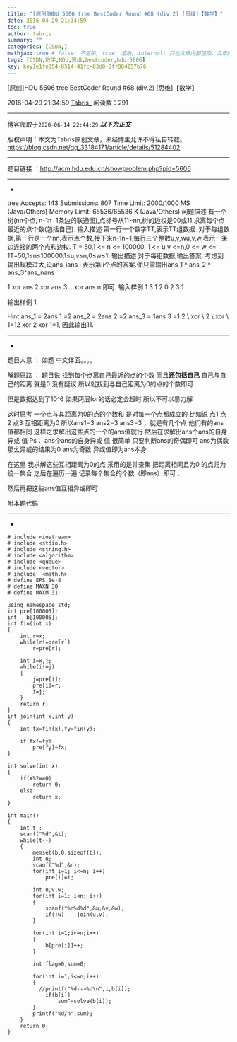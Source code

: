 ```yaml
---
title: "[原创]HDU 5606 tree BestCoder Round #68 (div.2) [思维]【数学】"
date: 2016-04-29 21:34:59
toc: true
author: tabris
summary: ""
categories: [CSDN,]
mathjax: true # false: 不渲染, true: 渲染, internal: 只在文章内部渲染，文章列表中不渲染
tags: [CSDN,数学,HDU,思维,bestcoder,hdu-5606]
key: key1e1fe354-8514-41fc-83d0-8ff864257b76
---
```


[原创]HDU 5606 tree BestCoder Round #68 (div.2) [思维]【数学】

2016-04-29 21:34:59  [Tabris_](https://me.csdn.net/qq_33184171) 阅读数：291

---

博客爬取于`2020-06-14 22:44:29`
***以下为正文***

版权声明：本文为Tabris原创文章，未经博主允许不得私自转载。
https://blog.csdn.net/qq_33184171/article/details/51284402

<!-- more -->

---

题目链接 ：http://acm.hdu.edu.cn/showproblem.php?pid=5606

----------------------------------------------------------------------------------------------------------------------------
-
tree  Accepts: 143   Submissions: 807
 Time Limit: 2000/1000 MS (Java/Others)   Memory Limit: 65536/65536 K (Java/Others)
问题描述
有一个树(nn个点, n-1n−1条边的联通图),点标号从11~nn,树的边权是00或11.求离每个点最近的点个数(包括自己).
输入描述
第一行一个数字TT,表示TT组数据.
对于每组数据,第一行是一个nn,表示点个数,接下来n-1n−1,每行三个整数u,v,wu,v,w,表示一条边连接的两个点和边权.
T = 50,1 <= n <= 100000, 1  <= u,v  <=n,0 <= w <= 1T=50,1≤n≤100000,1≤u,v≤n,0≤w≤1.
输出描述
对于每组数据,输出答案.
考虑到输出规模过大,设ans_ians
 i
   表示第ii个点的答案.你只需输出ans_1 ^ ans_2 ^ ans_3^ans_nans

 1
    xor ans
 2
    xor ans
 3
   .. xor ans
 n
   即可.
输入样例
1
3
1 2 0
2 3 1

输出样例
1

Hint
ans_1 = 2ans
 1
   =2
ans_2 = 2ans
 2
   =2
ans_3 = 1ans
 3
   =1
2 \ xor \ 2 \ xor \ 1=12 xor 2 xor 1=1, 因此输出11.

--------------------------------------------------------------------------------
-

题目大意 ： 如题 中文体面。。。。

解题思路 ： 题目说 找到每个点离自己最近的点的个数 而且**还包括自己**  自己与自己的距离 就是0 没有疑议
所以就找到与自己距离为0的点的个数即可

但是数据达到了10^6  如果两层for的话必定会超时  所以不可以暴力解

这时思考  一个点与其距离为0的点的个数和 是对每一个点都成立的
比如说 点1 点2 点3 互相距离为0
  所以ans1=3 ans2=3 ans3=3；
就是有几个点  他们有的ans值都相同
这样之求解出这些点的一个的ans值就行
然后在求解出ans个ans的自身异或 值
Ps： ans个ans的自身异或 值
很简单  只要判断ans的奇偶即可  ans为偶数  那么异或的结果为0  ans为奇数  异或值即为ans本身

在这里 我求解这些互相距离为0的点 采用的是并查集   把距离相同且为0 的点归为统一集合
之后在遍历一遍  记录每个集合的个数（即ans）即可 、

然后再把这些ans值互相异或即可

附本题代码

------------------------------------------------------------------------
-
```
# include <iostream>
# include <stdio.h>
# include <string.h>
# include <algorithm>
# include <queue>
# include <vector>
# include  <math.h>
# define EPS 1e-8
# define MAXN 30
# define MAXM 31

using namespace std;
int pre[100005];
int   b[100005];
int fin(int x)
{
    int r=x;
    while(r!=pre[r])
        r=pre[r];

    int i=x,j;
    while(i!=j)
    {
        j=pre[i];
        pre[i]=r;
        i=j;
    }
    return r;
}
int join(int x,int y)
{
    int fx=fin(x),fy=fin(y);

    if(fx!=fy)
        pre[fy]=fx;
}

int solve(int x)
{
    if(x%2==0)
        return 0;
    else
        return x;
}

int main()
{
    int t ;
    scanf("%d",&t);
    while(t--)
    {
        memset(b,0,sizeof(b));
        int n;
        scanf("%d",&n);
        for(int i=1; i<=n; i++)
            pre[i]=i;

        int u,v,w;
        for(int i=1; i<n; i++)
        {
            scanf("%d%d%d",&u,&v,&w);
            if(!w)    join(u,v);
        }

        for(int i=1;i<=n;i++)
        {
            b[pre[i]]++;
        }

        int flag=0,sum=0;

        for(int i=1;i<=n;i++)
        {
          //printf("%d-->%d\n",i,b[i]);
            if(b[i])
                sum^=solve(b[i]);
        }
        printf("%d/n",sum);
    }
    return 0;
}

```
